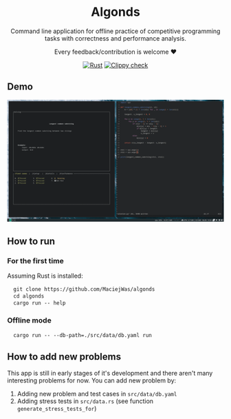<div align="center">
  
# Algonds

Command line application for offline practice of competitive programming tasks with correctness and performance analysis. 

Every feedback/contribution is welcome ❤️

[![Rust](https://github.com/MaciejWas/algonds/actions/workflows/rust.yml/badge.svg?branch=main)](https://github.com/MaciejWas/algonds/actions/workflows/rust.yml)
[![Clippy check](https://github.com/MaciejWas/algonds/actions/workflows/clippy_check.yaml/badge.svg?branch=main)](https://github.com/MaciejWas/algonds/actions/workflows/clippy_check.yaml)  
 
</div>


## Demo
<img src="./assets/demo1.gif">

## How to run
### For the first time
Assuming Rust is installed:
```
  git clone https://github.com/MaciejWas/algonds
  cd algonds
  cargo run -- help
```

### Offline mode
```
  cargo run -- --db-path=./src/data/db.yaml run
```

## How to add new problems
This app is still in early stages of it's development and there aren't many interesting problems for now. You can add new problem by:
  1. Adding new problem and test cases in `src/data/db.yaml`
  2. Adding stress tests in `src/data.rs` (see function `generate_stress_tests_for`)

